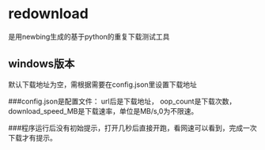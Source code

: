 # redownload
是用newbing生成的基于python的重复下载测试工具
## windows版本
默认下载地址为空，需根据需要在config.json里设置下载地址

###config.json是配置文件：
url后是下载地址，
oop_count是下载次数，
download_speed_MB是下载速率，单位是MB/s,0为不限速。

###程序运行后没有初始提示，打开几秒后直接开跑，看网速可以看到，完成一次下载才有提示。
